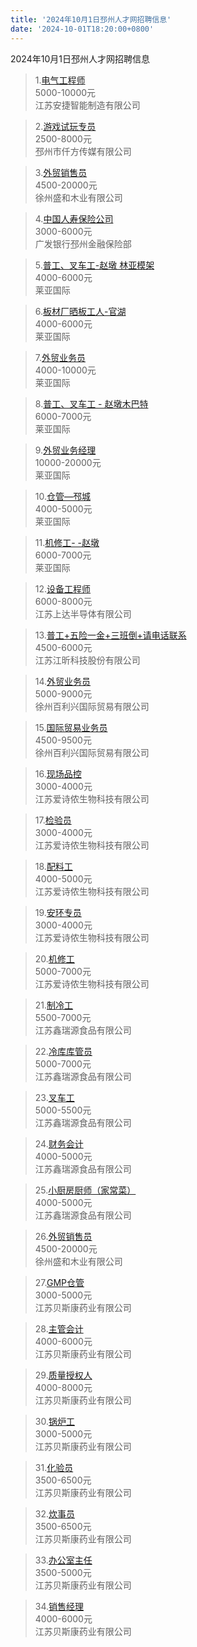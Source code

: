 ```yaml
---
title: '2024年10月1日邳州人才网招聘信息'
date: '2024-10-01T18:20:00+0800'
---
```

2024年10月1日邳州人才网招聘信息
<!--more-->
>1.[电气工程师](https://www.pzhr.com/job/18142.html)<br>
>5000-10000元<br>
>江苏安捷智能制造有限公司

>2.[游戏试玩专员](https://www.pzhr.com/job/18437.html)<br>
>2500-8000元<br>
>邳州市仟方传媒有限公司

>3.[外贸销售员](https://www.pzhr.com/job/17865.html)<br>
>4500-20000元<br>
>徐州盛和木业有限公司

>4.[中国人寿保险公司](https://www.pzhr.com/job/18356.html)<br>
>3000-6000元<br>
>广发银行邳州金融保险部

>5.[普工、叉车工-赵墩  林亚模架](https://www.pzhr.com/job/18435.html)<br>
>4000-6000元<br>
>莱亚国际

>6.[板材厂晒板工人-官湖](https://www.pzhr.com/job/18389.html)<br>
>4000-6000元<br>
>莱亚国际

>7.[外贸业务员](https://www.pzhr.com/job/18264.html)<br>
>4000-10000元<br>
>莱亚国际

>8.[普工、叉车工 - 赵墩木巴特](https://www.pzhr.com/job/17743.html)<br>
>6000-7000元<br>
>莱亚国际

>9.[外贸业务经理](https://www.pzhr.com/job/17479.html)<br>
>10000-20000元<br>
>莱亚国际

>10.[仓管—邳城](https://www.pzhr.com/job/17299.html)<br>
>4000-5000元<br>
>莱亚国际

>11.[机修工- -赵墩](https://www.pzhr.com/job/18152.html)<br>
>6000-7000元<br>
>莱亚国际

>12.[设备工程师](https://www.pzhr.com/job/18111.html)<br>
>6000-8000元<br>
>江苏上达半导体有限公司

>13.[普工+五险一金+三班倒+请电话联系](https://www.pzhr.com/job/18202.html)<br>
>4500-6000元<br>
>江苏江昕科技股份有限公司

>14.[外贸业务员](https://www.pzhr.com/job/9232.html)<br>
>5000-9000元<br>
>徐州百利兴国际贸易有限公司

>15.[国际贸易业务员](https://www.pzhr.com/job/10171.html)<br>
>4500-9500元<br>
>徐州百利兴国际贸易有限公司

>16.[现场品控](https://www.pzhr.com/job/18384.html)<br>
>3000-4000元<br>
>江苏爱诗侬生物科技有限公司

>17.[检验员](https://www.pzhr.com/job/18434.html)<br>
>3000-4000元<br>
>江苏爱诗侬生物科技有限公司

>18.[配料工](https://www.pzhr.com/job/18430.html)<br>
>4000-5000元<br>
>江苏爱诗侬生物科技有限公司

>19.[安环专员](https://www.pzhr.com/job/18427.html)<br>
>3000-4000元<br>
>江苏爱诗侬生物科技有限公司

>20.[机修工](https://www.pzhr.com/job/18400.html)<br>
>5000-7000元<br>
>江苏爱诗侬生物科技有限公司

>21.[制冷工](https://www.pzhr.com/job/18279.html)<br>
>5500-7000元<br>
>江苏鑫瑞源食品有限公司

>22.[冷库库管员](https://www.pzhr.com/job/15274.html)<br>
>5000-7000元<br>
>江苏鑫瑞源食品有限公司

>23.[叉车工](https://www.pzhr.com/job/12180.html)<br>
>5000-5500元<br>
>江苏鑫瑞源食品有限公司

>24.[财务会计](https://www.pzhr.com/job/12550.html)<br>
>4000-5000元<br>
>江苏鑫瑞源食品有限公司

>25.[小厨房厨师（家常菜）](https://www.pzhr.com/job/12181.html)<br>
>4000-5000元<br>
>江苏鑫瑞源食品有限公司

>26.[外贸销售员](https://www.pzhr.com/job/17865.html)<br>
>4500-20000元<br>
>徐州盛和木业有限公司

>27.[GMP仓管](https://www.pzhr.com/job/17982.html)<br>
>3000-5000元<br>
>江苏贝斯康药业有限公司

>28.[主管会计](https://www.pzhr.com/job/16760.html)<br>
>4000-6000元<br>
>江苏贝斯康药业有限公司

>29.[质量授权人](https://www.pzhr.com/job/17718.html)<br>
>4000-8000元<br>
>江苏贝斯康药业有限公司

>30.[锅炉工](https://www.pzhr.com/job/16378.html)<br>
>3000-5000元<br>
>江苏贝斯康药业有限公司

>31.[化验员](https://www.pzhr.com/job/16376.html)<br>
>3500-6500元<br>
>江苏贝斯康药业有限公司

>32.[炊事员](https://www.pzhr.com/job/17578.html)<br>
>3500-6500元<br>
>江苏贝斯康药业有限公司

>33.[办公室主任](https://www.pzhr.com/job/14704.html)<br>
>3500-5000元<br>
>江苏贝斯康药业有限公司

>34.[销售经理](https://www.pzhr.com/job/16160.html)<br>
>4000-6000元<br>
>江苏贝斯康药业有限公司

